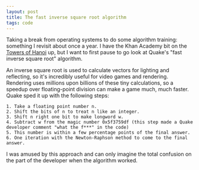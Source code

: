```yaml
---
layout: post
title: The fast inverse square root algorithm
tags: code
---
```


Taking a break from operating systems to do some algorithm training: something I revisit about once a year. I have the Khan Academy bit on the [Towers of Hanoi](https://www.khanacademy.org/computing/computer-science/algorithms/towers-of-hanoi/a/towers-of-hanoi) up, but I want to first pause to go look at Quake's "fast inverse square root" algorithm.

An inverse square root is used to calculate vectors for lighting and reflecting, so it's incredibly useful for video games and rendering. Rendering uses millions upon billions of these tiny calculations, so a speedup over floating-point division can make a game much, much faster. Quake sped it up with the following steps:

	1. Take a floating point number n.
	2. Shift the bits of n to treat n like an integer.
	3. Shift n right one bit to make longword w.
	4. Subtract w from the magic number 0x5f3759df (this step made a Quake developer comment "what the f***" in the code)
	5. This number is within a few percentage points of the final answer. 
	6. One iteration with the Newton-Raphson method to come to the final answer.

I was amused by this approach and can only imagine the total confusion on the part of the developer when the algorithm worked. 